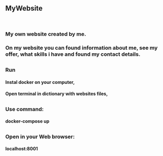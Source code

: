 ## MyWebsite
<br />

### My own website created by me.
### On my website you can found information about me, see my offer, what skills i have and found my contact details.

##

### Run
#### Instal docker on your computer,
#### Open terminal in dictionary with websites files,

##

### Use command:
#### docker-compose up

##

### Open in your Web browser:
#### localhost:8001
